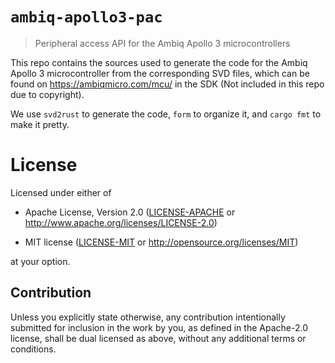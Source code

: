 # `ambiq-apollo3-pac`

> Peripheral access API for the Ambiq Apollo 3 microcontrollers

This repo contains the sources used to generate the code for the Ambiq Apollo 3
microcontroller from the corresponding SVD files, which can be found on https://ambiqmicro.com/mcu/ in the SDK (Not included in this repo due to copyright).

We use `svd2rust` to generate the code, `form` to organize it, and `cargo fmt`
to make it pretty.

# License

Licensed under either of

- Apache License, Version 2.0 ([LICENSE-APACHE](LICENSE-APACHE) or
  http://www.apache.org/licenses/LICENSE-2.0)

- MIT license ([LICENSE-MIT](LICENSE-MIT) or http://opensource.org/licenses/MIT)

at your option.

## Contribution

Unless you explicitly state otherwise, any contribution intentionally submitted
for inclusion in the work by you, as defined in the Apache-2.0 license, shall be
dual licensed as above, without any additional terms or conditions.

